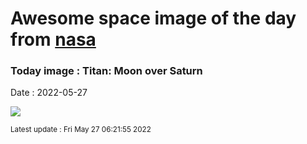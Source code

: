 
# Awesome space image of the day from [nasa](https://api.nasa.gov/)

### Today image : Titan: Moon over Saturn

Date : 2022-05-27


![](https://apod.nasa.gov/apod/image/2205/PIA19642Titan1024.jpg)

<small>Latest update : Fri May 27 06:21:55 2022</small>


